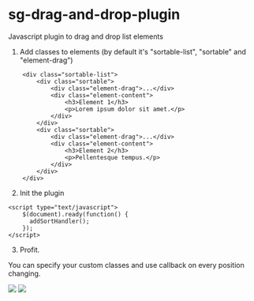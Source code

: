 # sg-drag-and-drop-plugin
Javascript plugin to drag and drop list elements

1. Add classes to elements (by default it's "sortable-list", "sortable" and "element-drag")
```
    <div class="sortable-list">
        <div class="sortable">
            <div class="element-drag">...</div>
            <div class="element-content">
                <h3>Element 1</h3>
                <p>Lorem ipsum dolor sit amet.</p>
            </div>
        </div>
        <div class="sortable">
            <div class="element-drag">...</div>
            <div class="element-content">
                <h3>Element 2</h3>
                <p>Pellentesque tempus.</p>
            </div>
        </div>
    </div>
```
2. Init the plugin
```
<script type="text/javascript">
    $(document).ready(function() {
      addSortHandler();
    });
</script>
```

3. Profit.

You can specify your custom classes and use callback on every position changing.

<img src="./readme/example_1.png">
<img src="./readme/example_2.png">
